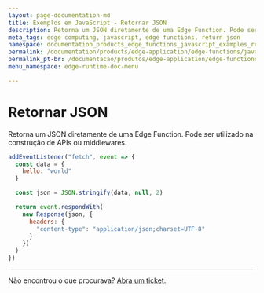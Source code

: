 ```yaml
---
layout: page-documentation-md
title: Exemplos em JavaScript - Retornar JSON
description: Retorna um JSON diretamente de uma Edge Function. Pode ser utilizado na construção de APIs ou middlewares.
meta_tags: edge computing, javascript, edge functions, return json
namespace: documentation_products_edge_functions_javascript_examples_return_json
permalink: /documentation/products/edge-application/edge-functions/javascript-examples/return-json/
permalink_pt-br: /documentacao/produtos/edge-application/edge-functions/javascript-examples/return-json/
menu_namespace: edge-runtime-doc-menu

---
```


# Retornar JSON

Retorna um JSON diretamente de uma Edge Function. Pode ser utilizado na construção de APIs ou middlewares.

```javascript
addEventListener("fetch", event => {
  const data = {
    hello: "world"
  }

  const json = JSON.stringify(data, null, 2)

  return event.respondWith(
    new Response(json, {
      headers: {
        "content-type": "application/json;charset=UTF-8"
      }
    })
  )
})
```

---

Não encontrou o que procurava? [Abra um ticket](https://tickets.azion.com/pt-BR/support/login/).
